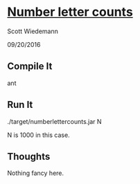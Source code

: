 [Number letter counts](http://projecteuler.net/problem=17)
====================
Scott Wiedemann

09/20/2016

Compile It
----------
ant


Run It
------
./target/numberlettercounts.jar N

N is 1000 in this case.

Thoughts
--------
Nothing fancy here.
